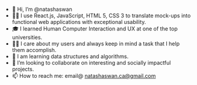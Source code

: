 - 👋 Hi, I’m @natashaswan
- 👩‍💻 I use React.js, JavaScript, HTML 5, CSS 3 to translate mock-ups into functional web applications with exceptional usability.
- 🎓 I learned Human Computer Interaction and UX at one of the top universities.
- 🫶🏼 I care about my users and always keep in mind a task that I help them accomplish.
- 🌱 I am learning data structures and algorithms. 
- 💞️ I’m looking to collaborate on interesting and socially impactful projects.
- 📫 How to reach me: email@   natashaswan.ca@gmail.com

<!---
natashaswan/natashaswan is a ✨ special ✨ repository because its `README.md` (this file) appears on your GitHub profile.
You can click the Preview link to take a look at your changes.
--->

